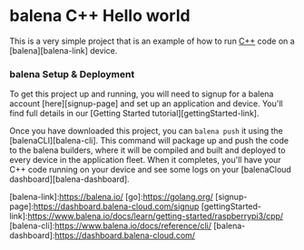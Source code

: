 # balena C++ Hello world

This is a very simple project that is an example of how to run [C++][cpp] code on
a [balena][balena-link] device.

### balena Setup & Deployment

To get this project up and running, you will need to signup for a balena account
[here][signup-page] and set up an application and device. You'll find full
details in our [Getting Started tutorial][gettingStarted-link].

Once you have downloaded this project, you can `balena push` it using the
[balenaCLI][balena-cli]. This command will package up and push the code to the
balena builders, where it will be compiled and built and deployed to every
device in the application fleet. When it completes, you'll have your C++ code
running on your device and see some logs on your [balenaCloud
dashboard][balena-dashboard].

[cpp]:http://www.cplusplus.com/
[balena-link]:https://balena.io/ [go]:https://golang.org/
[signup-page]:https://dashboard.balena-cloud.com/signup
[gettingStarted-link]:https://www.balena.io/docs/learn/getting-started/raspberrypi3/cpp/
[balena-cli]:https://www.balena.io/docs/reference/cli/
[balena-dashboard]:https://dashboard.balena-cloud.com/
